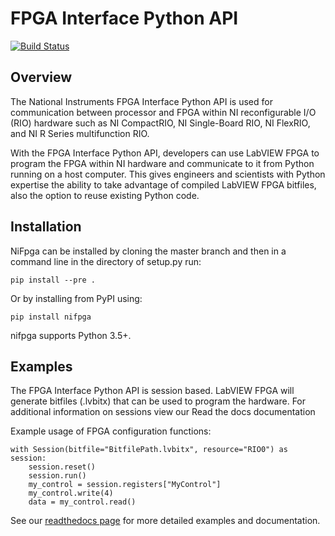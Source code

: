 FPGA Interface Python API
=========================

[![Build Status](https://travis-ci.org/ni/nifpga-python.svg?branch=master)](https://travis-ci.org/ni/nifpga-python)

Overview
--------
The National Instruments FPGA Interface Python API is used for communication between processor and FPGA within NI reconfigurable I/O (RIO) hardware such as NI CompactRIO, NI Single-Board RIO, NI FlexRIO, and NI R Series multifunction RIO.

With the FPGA Interface Python API, developers can use LabVIEW FPGA to program the FPGA within NI hardware and communicate to it from Python running on a host computer. This gives engineers and scientists with Python expertise the ability to take advantage of compiled LabVIEW FPGA bitfiles, also the option to reuse existing Python code.

Installation
------------
NiFpga can be installed by cloning the master branch and then in a command
line in the directory of setup.py run:

    pip install --pre .

Or by installing from PyPI using:

    pip install nifpga
    
nifpga supports Python 3.5+.

Examples
--------

The FPGA Interface Python API is session based. LabVIEW FPGA will generate
bitfiles (.lvbitx) that can be used to program the hardware. For additional
information on sessions view our Read the docs documentation

Example usage of FPGA configuration functions:

    with Session(bitfile="BitfilePath.lvbitx", resource="RIO0") as session:
        session.reset()
        session.run()
        my_control = session.registers["MyControl"]
        my_control.write(4)
        data = my_control.read()


See our [readthedocs page](http://nifpga-python.readthedocs.io/en/latest/) for more detailed examples and documentation.

